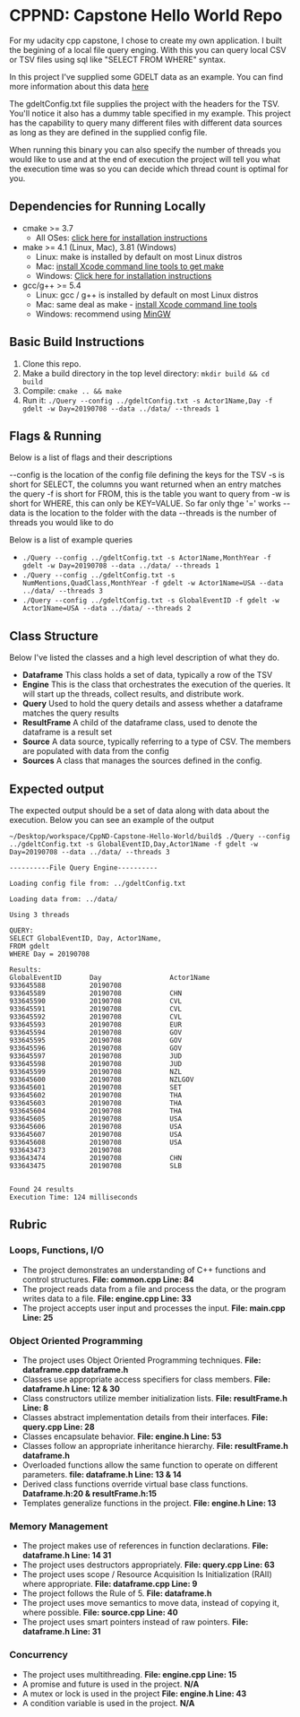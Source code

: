 # CPPND: Capstone Hello World Repo

For my udacity cpp capstone, I chose to create my own application. I built the begining of a local file query enging. With this you can query 
local CSV or TSV files using sql like "SELECT FROM WHERE" syntax. 

In this project I've supplied some GDELT data as an example. You can find more information about this 
data [here](https://blog.gdeltproject.org/gdelt-2-0-our-global-world-in-realtime/)

The gdeltConfig.txt file supplies the project with the headers for the TSV. You'll notice it also has a dummy
table specified in my example. This project has the capability to query many different files with different data sources as long as they are defined in the supplied config file.

When running this binary you can also specify the number of threads you would like to use and at the end of execution
the project will tell you what the execution time was so you can decide which thread count is optimal for you.

## Dependencies for Running Locally
* cmake >= 3.7
  * All OSes: [click here for installation instructions](https://cmake.org/install/)
* make >= 4.1 (Linux, Mac), 3.81 (Windows)
  * Linux: make is installed by default on most Linux distros
  * Mac: [install Xcode command line tools to get make](https://developer.apple.com/xcode/features/)
  * Windows: [Click here for installation instructions](http://gnuwin32.sourceforge.net/packages/make.htm)
* gcc/g++ >= 5.4
  * Linux: gcc / g++ is installed by default on most Linux distros
  * Mac: same deal as make - [install Xcode command line tools](https://developer.apple.com/xcode/features/)
  * Windows: recommend using [MinGW](http://www.mingw.org/)

## Basic Build Instructions

1. Clone this repo.
2. Make a build directory in the top level directory: `mkdir build && cd build`
3. Compile: `cmake .. && make`
4. Run it: `./Query --config ../gdeltConfig.txt -s Actor1Name,Day -f gdelt -w Day=20190708 --data ../data/ --threads 1`
  
## Flags & Running
Below is a list of flags and their descriptions

  --config is the location of the config file defining the keys for the TSV
  -s is short for SELECT, the columns you want returned when an entry matches the query
  -f is short for FROM, this is the table you want to query from
  -w is short for WHERE, this can only be KEY=VALUE. So far only thge '=' works
  --data is the location to the folder with the data
  --threads is the number of threads you would like to do

Below is a list of example queries

- `./Query --config ../gdeltConfig.txt -s Actor1Name,MonthYear -f gdelt -w Day=20190708 --data ../data/ --threads 1`
- `./Query --config ../gdeltConfig.txt -s NumMentions,QuadClass,MonthYear -f gdelt -w Actor1Name=USA --data ../data/ --threads 3`
- `./Query --config ../gdeltConfig.txt -s GlobalEventID -f gdelt -w Actor1Name=USA --data ../data/ --threads 2`


## Class Structure

Below I've listed the classes and a high level description of what they do.

- <b>Dataframe</b> This class holds a set of data, typically a row of the TSV
- <b>Engine</b> This is the class that orchestrates the execution of the queries. It will start up the threads, collect results, and distribute work.
- <b>Query</b> Used to hold the query details and assess whether a dataframe matches the query results
- <b>ResultFrame</b> A child of the dataframe class, used to denote the dataframe is a result set
- <b>Source</b> A data source, typically referring to a type of CSV. The members are populated with data from the config
- <b>Sources</b> A class that manages the sources defined in the config. 

## Expected output

The expected output should be a set of data along with data about the execution. Below you can see an example of the output

```
~/Desktop/workspace/CppND-Capstone-Hello-World/build$ ./Query --config ../gdeltConfig.txt -s GlobalEventID,Day,Actor1Name -f gdelt -w Day=20190708 --data ../data/ --threads 3

----------File Query Engine----------

Loading config file from: ../gdeltConfig.txt

Loading data from: ../data/

Using 3 threads

QUERY:
SELECT GlobalEventID, Day, Actor1Name, 
FROM gdelt
WHERE Day = 20190708

Results:
GlobalEventID       Day                 Actor1Name          
933645588           20190708                                
933645589           20190708            CHN                 
933645590           20190708            CVL                 
933645591           20190708            CVL                 
933645592           20190708            CVL                 
933645593           20190708            EUR                 
933645594           20190708            GOV                 
933645595           20190708            GOV                 
933645596           20190708            GOV                 
933645597           20190708            JUD                 
933645598           20190708            JUD                 
933645599           20190708            NZL                 
933645600           20190708            NZLGOV              
933645601           20190708            SET                 
933645602           20190708            THA                 
933645603           20190708            THA                 
933645604           20190708            THA                 
933645605           20190708            USA                 
933645606           20190708            USA                 
933645607           20190708            USA                 
933645608           20190708            USA                 
933643473           20190708                                
933643474           20190708            CHN                 
933643475           20190708            SLB                 


Found 24 results
Execution Time: 124 milliseconds
```
## Rubric

### Loops, Functions, I/O

- The project demonstrates an understanding of C++ functions and control structures. <b>File: common.cpp Line: 84 </b>
- The project reads data from a file and process the data, or the program writes data to a file. <b>File: engine.cpp Line: 33 </b>
- The project accepts user input and processes the input. <b>File: main.cpp Line: 25 </b>

### Object Oriented Programming

- The project uses Object Oriented Programming techniques. <b>File: dataframe.cpp dataframe.h </b>
- Classes use appropriate access specifiers for class members. <b>File: dataframe.h Line: 12 & 30 </b>
- Class constructors utilize member initialization lists.  <b>File: resultFrame.h Line: 8 </b>
- Classes abstract implementation details from their interfaces. <b>File: query.cpp Line: 28 </b>
- Classes encapsulate behavior. <b>File: engine.h Line: 53 </b>
- Classes follow an appropriate inheritance hierarchy. <b>File: resultFrame.h dataframe.h </b>
- Overloaded functions allow the same function to operate on different parameters. <b> file: dataframe.h Line: 13 & 14 </b>
- Derived class functions override virtual base class functions. <b> Dataframe.h:20 & resultFrame.h:15 </b>
- Templates generalize functions in the project. <b>File: engine.h Line: 13 </b>

### Memory Management

- The project makes use of references in function declarations. <b>File: dataframe.h Line: 14 31</b>
- The project uses destructors appropriately. <b> File: query.cpp Line: 63 </b>
- The project uses scope / Resource Acquisition Is Initialization (RAII) where appropriate. <b>File: dataframe.cpp Line: 9</b>
- The project follows the Rule of 5. <b>File: dataframe.h</b>
- The project uses move semantics to move data, instead of copying it, where possible. <b>File: source.cpp Line: 40</b>
- The project uses smart pointers instead of raw pointers. <b>File: dataframe.h Line: 31</b>

### Concurrency

- The project uses multithreading. <b>File: engine.cpp Line: 15</b>
- A promise and future is used in the project. <b> N/A </b>
- A mutex or lock is used in the project <b>File: engine.h Line: 43</b>
- A condition variable is used in the project. <b> N/A </b>
